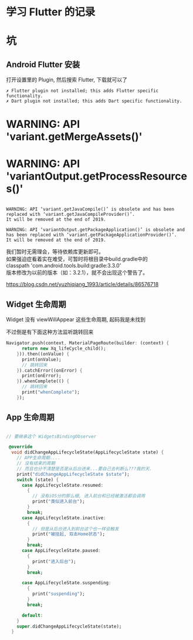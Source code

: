 # 学习 Flutter 的记录








# 坑

## Android Flutter 安装

打开设置里的 Plugin, 然后搜索 Flutter, 下载就可以了

```
✗ Flutter plugin not installed; this adds Flutter specific functionality.
✗ Dart plugin not installed; this adds Dart specific functionality.
```


# WARNING: API 'variant.getMergeAssets()'

# WARNING: API 'variantOutput.getProcessResources()'

```

WARNING: API ‘variant.getJavaCompile()’ is obsolete and has been replaced with ‘variant.getJavaCompileProvider()’.
It will be removed at the end of 2019.

WARNING: API ‘variantOutput.getPackageApplication()’ is obsolete and has been replaced with ‘variant.getPackageApplicationProvider()’.
It will be removed at the end of 2019.

```

我们暂时无需理会，等待依赖库更新即可。  
如果强迫症看着实在难受，可暂时将根目录中build.gradle中的  
classpath 'com.android.tools.build:gradle:3.3.0’  
版本修改为以前的版本（如：3.2.1），就不会出现这个警告了。  

https://blog.csdn.net/yuzhiqiang_1993/article/details/86576718



## Widget 生命周期

Widget 没有 viewWillAppear 这些生命周期, 起码我是未找到

不过倒是有下面这种方法监听跳转回来

```dart
Navigator.push(context, MaterialPageRoute(builder: (context) {
      return new Xq_lifeCycle_child();
    })).then((onValue) {
      print(onValue);
      // 跳转回来
    }).catchError((onError) {
      print(onError);
    }).whenComplete(() {
      // 跳转回来
      print("whenComplete");
    });
```


## App 生命周期


```dart

// 要继承这个 WidgetsBindingObserver

 @override
  void didChangeAppLifecycleState(AppLifecycleState state) {
    // APP生命周期....
    // 没有结束的周期
    // 而且也分不清楚是否是从后台进来...要自己去判断么???我的天.
    print("didChangeAppLifecycleState $state");
    switch (state) {
      case AppLifecycleState.resumed:
        {
          // 没有iOS分的那么细, 进入前台和已经被激活都会调用
          print("类似进入前台");
        }
        break;
      case AppLifecycleState.inactive:
        {
          // 但是从后台进入到前台这个也一样会触发
          print("被挂起, 双击Home状态");
        }
        break;
      case AppLifecycleState.paused:
        {
          print("进入后台");
        }
        break;

      case AppLifecycleState.suspending:
        {
          print("suspending");
        }
        break;

      default:
    }
    super.didChangeAppLifecycleState(state);
  }
  
```




